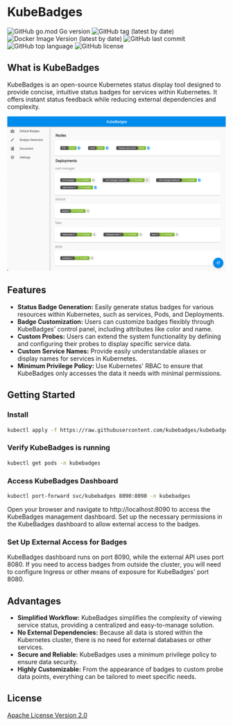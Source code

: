 # KubeBadges
![GitHub go.mod Go version](https://img.shields.io/github/go-mod/go-version/kubebadges/kubebadges)
![GitHub tag (latest by date)](https://img.shields.io/github/v/tag/kubebadges/kubebadges?label=version)
![Docker Image Version (latest by date)](https://img.shields.io/docker/v/neosu/kubebadges?label=docker%20version)
![GitHub last commit](https://img.shields.io/github/last-commit/kubebadges/kubebadges)
![GitHub top language](https://img.shields.io/github/languages/top/kubebadges/kubebadges)
![GitHub license](https://img.shields.io/github/license/kubebadges/kubebadges)

## What is KubeBadges
KubeBadges is an open-source Kubernetes status display tool designed to provide concise, intuitive status badges for services within Kubernetes. It offers instant status feedback while reducing external dependencies and complexity.

![screenshot](docs/images/index.png)

## Features

- **Status Badge Generation:** Easily generate status badges for various resources within Kubernetes, such as services, Pods, and Deployments.
- **Badge Customization:** Users can customize badges flexibly through KubeBadges' control panel, including attributes like color and name.
- **Custom Probes:** Users can extend the system functionality by defining and configuring their probes to display specific service data.
- **Custom Service Names:** Provide easily understandable aliases or display names for services in Kubernetes.
- **Minimum Privilege Policy:** Use Kubernetes' RBAC to ensure that KubeBadges only accesses the data it needs with minimal permissions.

## Getting Started

### Install
```bash
kubectl apply -f https://raw.githubusercontent.com/kubebadges/kubebadges/main/manifests/install.yaml
```

### Verify KubeBadges is running
```bash
kubectl get pods -n kubebadges
```

### Access KubeBadges Dashboard
```bash
kubectl port-forward svc/kubebadges 8090:8090 -n kubebadges
```
Open your browser and navigate to http://localhost:8090 to access the KubeBadges management dashboard.
Set up the necessary permissions in the KubeBadges dashboard to allow external access to the badges.

### Set Up External Access for Badges
KubeBadges dashboard runs on port 8090, while the external API uses port 8080. If you need to access badges from outside the cluster, you will need to configure Ingress or other means of exposure for KubeBadges' port 8080.


## Advantages

- **Simplified Workflow:** KubeBadges simplifies the complexity of viewing service status, providing a centralized and easy-to-manage solution.
- **No External Dependencies:** Because all data is stored within the Kubernetes cluster, there is no need for external databases or other services.
- **Secure and Reliable:** KubeBadges uses a minimum privilege policy to ensure data security.
- **Highly Customizable:** From the appearance of badges to custom probe data points, everything can be tailored to meet specific needs.

## License
[Apache License Version 2.0](./LICENSE)
